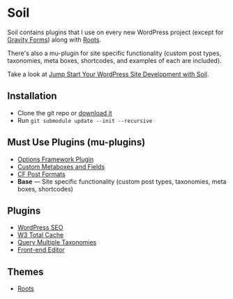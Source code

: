 # Soil

Soil contains plugins that I use on every new WordPress project (except for [Gravity Forms](http://www.rootstheme.com/gravityforms/)) along with [Roots](http://www.rootstheme.com/).

There's also a mu-plugin for site specific functionality (custom post types, taxonomies, meta boxes, shortcodes, and examples of each are included).

Take a look at [Jump Start Your WordPress Site Development with Soil](http://benword.com/jump-start-your-wordpress-site-development-with-soil/).

## Installation

* Clone the git repo or [download it](https://github.com/retlehs/soil/zipball/master)
* Run `git submodule update --init --recursive`

## Must Use Plugins (mu-plugins)

* [Options Framework Plugin](https://github.com/devinsays/options-framework-plugin)
* [Custom Metaboxes and Fields](https://github.com/jaredatch/Custom-Metaboxes-and-Fields-for-WordPress/)
* [CF Post Formats](https://github.com/crowdfavorite/wp-post-formats)
* **Base** — Site specific functionality (custom post types, taxonomies, meta boxes, shortcodes)

## Plugins

* [WordPress SEO](http://wordpress.org/extend/plugins/wordpress-seo/)
* [W3 Total Cache](http://wordpress.org/extend/plugins/w3-total-cache/)
* [Query Multiple Taxonomies](https://github.com/scribu/wp-query-multiple-taxonomies)
* [Front-end Editor](https://github.com/scribu/wp-front-end-editor)

## Themes

* [Roots](http://www.rootstheme.com/)
